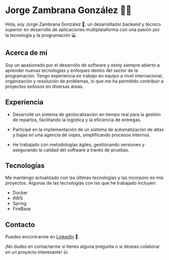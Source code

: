 # Jorge Zambrana González 👨‍💻

Hola, soy Jorge Zambrana González 👋, un desarrollador backend y técnico superior en desarrollo de aplicaciones multiplataforma con una pasión por la tecnología y la programación 💻.

## Acerca de mí

Soy un apasionado por el desarrollo de software y estoy siempre abierto a aprender nuevas tecnologías y enfoques dentro del sector de la programación. Tengo experiencia en trabajo en equipo a nivel internacional, organización y resolución de problemas, lo que me ha permitido contribuir a proyectos exitosos en diversas áreas.

## Experiencia

- Desarrollé un sistema de geolocalización en tiempo real para la gestión de repartos, facilitando la logística y la eficiencia de entregas.

- Participé en la implementación de un sistema de automatización de altas y bajas en una agencia de viajes, simplificando procesos internos.

- He trabajado con metodologías ágiles, gestionando versiones y asegurando la calidad del software a través de pruebas.

## Tecnologías

Me mantengo actualizado con las últimas tecnologías y las incorporo en mis proyectos. Algunas de las tecnologías con las que he trabajado incluyen:
- Docker
- AWS
- Spring
- FireBase

## Contacto

Puedes encontrarme en [LinkedIn](https://www.linkedin.com/in/jorge-zambrana-gonz%C3%A1lez-62b49326a/) 📎.

¡No dudes en contactarme si tienes alguna pregunta o si deseas colaborar en un proyecto interesante! 👍
